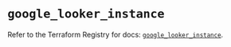 # `google_looker_instance`

Refer to the Terraform Registry for docs: [`google_looker_instance`](https://registry.terraform.io/providers/hashicorp/google/6.36.0/docs/resources/looker_instance).

